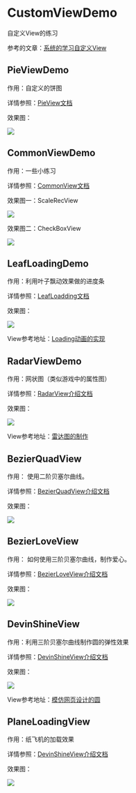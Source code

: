# CustomViewDemo

自定义View的练习

参考的文章：[系统的学习自定义View](https://github.com/GcsSloop/AndroidNote)

## PieViewDemo

作用：自定义的饼图

详情参照：[PieView文档](https://github.com/newbiechen1024/CustomViewDemo/blob/master/pieviewdemo/DemoBrief)

效果图：

![](https://github.com/newbiechen1024/CustomViewDemo/blob/master/pieviewdemo/showEffect/show_1.png)

## CommonViewDemo

作用：一些小练习

详情参照：[CommonView文档](https://github.com/newbiechen1024/CustomViewDemo/blob/master/commonviewdemo/DemoBrief)

效果图一：ScaleRecView

![](https://github.com/newbiechen1024/CustomViewDemo/blob/master/commonviewdemo/src/showEffect/ScaleRecView.png)

效果图二：CheckBoxView

![](https://github.com/newbiechen1024/CustomViewDemo/blob/master/commonviewdemo/src/showEffect/checkBoxView.gif)

## LeafLoadingDemo

作用：利用叶子飘动效果做的进度条

详情参照：[LeafLoadding文档](https://github.com/newbiechen1024/CustomViewDemo/blob/master/leaflodingviewdemo/src/DemoBrief)

效果图：

![](https://github.com/newbiechen1024/CustomViewDemo/blob/master/showEffect/LeafDemo_Show.gif)

View参考地址：[Loading动画的实现](http://blog.csdn.net/tianjian4592/article/details/44538605)

## RadarViewDemo

作用：网状图（类似游戏中的属性图）

详情参照：[RadarView介绍文档](https://github.com/newbiechen1024/CustomViewDemo/blob/master/radarviewdemo/src/DemoBrief)

效果图：

![](https://github.com/newbiechen1024/CustomViewDemo/blob/master/showEffect/RadarViewDemo.png)

View参考地址：[雷达图的制作](http://blog.csdn.net/crazy__chen/article/details/50163693)

##  BezierQuadView

作用： 使用二阶贝塞尔曲线。

详情参照：[BezierQuadView介绍文档](https://github.com/newbiechen1024/CustomViewDemo/blob/master/bazierquad/src/demoBrief)

效果图：

![](https://github.com/newbiechen1024/CustomViewDemo/blob/master/showEffect/bezierQuadView.gif)

## BezierLoveView

作用： 如何使用三阶贝塞尔曲线，制作爱心。

详情参照：[BezierLoveView介绍文档](https://github.com/newbiechen1024/CustomViewDemo/blob/master/bazierloveviewdemo/src/demoBrief)

效果图：

![](https://github.com/newbiechen1024/CustomViewDemo/blob/master/showEffect/BezierLoveView.gif)

## DevinShineView

作用：利用三阶贝塞尔曲线制作圆的弹性效果 

详情参照：[DevinShineView介绍文档](https://github.com/newbiechen1024/CustomViewDemo/blob/master/devinshineviewdemo/src/DemoBrief)

效果图：

![](https://github.com/newbiechen1024/CustomViewDemo/blob/master/showEffect/DevinShineView.gif)

View参考地址：[模仿网页设计的圆](https://github.com/DevinShine/MagicCircle)

## PlaneLoadingView

作用：纸飞机的加载效果

详情参照：[DevinShineView介绍文档](https://github.com/newbiechen1024/CustomViewDemo/blob/master/planeloadingviewdemo/src/DemoBrief)

效果图：

![](https://github.com/newbiechen1024/CustomViewDemo/blob/master/showEffect/PlaneLoadingView.gif)